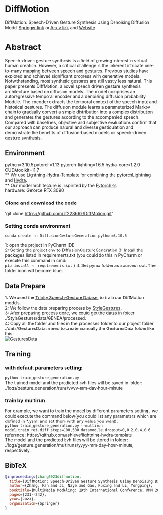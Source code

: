 # DiffMotion
DiffMotion: Speech-Driven Gesture Synthesis Using Denoising Diffusion Model [Springer link](https://link.springer.com/chapter/10.1007/978-3-031-27077-2_18) or [Arxiv link](https://arxiv.org/pdf/2301.10047.pdf) and [Website](https://zf223669.github.io/DiffMotionWebsite/)
# Abstract
Speech-driven gesture synthesis is a field of growing interest in virtual human creation. However, a critical challenge is the inherent intricate one-to-many mapping between speech and gestures. Previous studies have explored and achieved significant progress with generative models. Notwithstanding, most synthetic gestures are still vastly less natural. This paper presents DiffMotion, a novel speech driven gesture synthesis architecture based on diffusion models. The model comprises an autoregressive temporal encoder and a denoising diffusion probability Module. The encoder extracts the temporal context of the speech input and historical gestures. The diffusion module learns a parameterized Markov chain to gradually convert a simple distribution into a complex distribution and generates the gestures according to the accompanied speech. Compared with baselines, objective and subjective evaluations confirm that our approach can produce natural and diverse gesticulation and demonstrate the benefits of diffusion-based models on speech-driven gesture synthesis.
## Environment
python=3.10.5 pytorch=1.13 pytorch-lighting=1.6.5 hydra-core=1.2.0 CUDAtoolkit=11.7  
** We use [Lightning-Hydra-Template](https://github.com/ashleve/lightning-hydra-template) for combining the [pytorchLightning](https://www.pytorchlightning.ai/) and [Hydra](https://hydra.cc/).  
** Our model architecture is inspirited by the [Pytorch-ts](https://github.com/zalandoresearch/pytorch-ts)  
hardware: Geforce RTX 3090

### Clone and download the code
'git clone https://github.com/zf223669/DiffMotion.git' 
### Setting conda environment
`conda create -n DiffusionGestureGeneration python=3.10.5`

1: open the project in PyCharm IDE  
2: Setting the project env to DiffusionGestureGeneration
3: Install the packages listed in requirements.txt (you could do this in PyCharm or execute this command in cmd:  
`pip install -r requirements.txt` )
4: Set pymo folder as sources root. The folder icon will become blue.

## Data Prepare
1: We used the [Trinity Speech-Gesture Dataset](https://trinityspeechgesture.scss.tcd.ie/) to train our DiffMotion models.  
2: We follow the data preparing process by [StyleGestures](https://github.com/simonalexanderson/StyleGestures).  
3: After preparing process done, we could get the datas in folder ./StyleGestures/data/GENEA/processed.  
4: Copy all the folder and files in the processed folder to our project folder ./data/GesturesData. (need to create manually the GesturesData folder,like this:  
![GesturesData](screenShot/GesturesData.png) 

## Training
### with default parameters setting:
`python train_gesture_generation.py`  
The trained model and the predicted bvh files will be saved in folder:  
./logs/gesture_generation/runs/yyyy-mm-day-hour-minute


### train by multirun
For example, we want to train the model by different parameters setting , we could execute the command below(you could list any parameters which are defined in *.yaml  and set them with any value you want):  
`python train_gesture_generation.py --multirun model.train_net.diff_steps=100,500 datamodule.dropout=0,0.2,0.4,0.6`  
reference: https://github.com/ashleve/lightning-hydra-template  
The model and the predicted bvh files will be stored in folder:  
./logs/gesture_generation/multiruns/yyyy-mm-day-hour-minute, respectively.


## BibTeX

```bibtex
@inproceedings{zhang2023diffmotion,
  title={DiffMotion: Speech-Driven Gesture Synthesis Using Denoising Diffusion Model},
  author={Zhang, Fan and Ji, Naye and Gao, Fuxing and Li, Yongping},
  booktitle={MultiMedia Modeling: 29th International Conference, MMM 2023, Bergen, Norway, January 9--12, 2023, Proceedings, Part I},
  pages={231--242},
  year={2023},
  organization={Springer}
}
```
